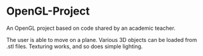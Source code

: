 # OpenGL-Project
An OpenGL project based on code shared by an academic teacher.

The user is able to move on a plane. Various 3D objects can be loaded from .stl files.
Texturing works, and so does simple lighting.
